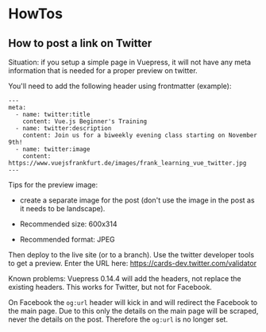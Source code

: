 # HowTos 

## How to post a link on Twitter

Situation: if you setup a simple page in Vuepress, it will not have any meta information that is needed for a proper preview on twitter.

You'll need to add the following header using frontmatter (example):

    ---
    meta:
      - name: twitter:title
        content: Vue.js Beginner's Training
      - name: twitter:description
        content: Join us for a biweekly evening class starting on November 9th!
      - name: twitter:image
        content: https://www.vuejsfrankfurt.de/images/frank_learning_vue_twitter.jpg
    ---

Tips for the preview image: 

* create a separate image for the post (don't use the image in the post as it needs to be landscape).

* Recommended size: 600x314

* Recommended format: JPEG
 
Then deploy to the live site (or to a branch). 
Use the twitter developer tools to get a preview. Enter the URL here: https://cards-dev.twitter.com/validator

Known problems: Vuepress 0.14.4 will add the headers, not replace the existing headers.
This works for Twitter, but not for Facebook. 

On Facebook the `og:url` header will kick in and will redirect the Facebook to the main page.
Due to this only the details on the main page will be scraped, never the details on the post.
Therefore the `og:url` is no longer set.
